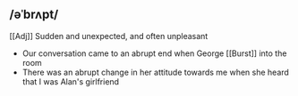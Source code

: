 ## /əˈbrʌpt/
[[Adj]]
Sudden and unexpected, and often unpleasant

- Our conversation came to an abrupt end when George [[Burst]] into the room
- There was an abrupt change in her attitude towards me when she heard that I was Alan's girlfriend